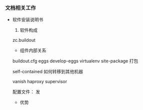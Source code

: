 ### 文档相关工作

- 软件安装说明书
  1.  软件构成

    zc.buildout

  -   组件内部关系

    buildout.cfg  eggs  develop-eggs  virtualenv site-package 打包

    self-contained 如何转移到其他机器

    vanish  haproxy supervisor  

    配置文件：
    发

  - 优势  
